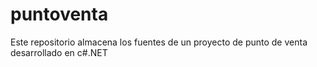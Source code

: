 # puntoventa
Este repositorio almacena los fuentes de un proyecto de punto de venta desarrollado en c#.NET
